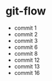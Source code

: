# git-flow
- commit 1
- commit 2
- commit 3
- commit 6
- commit 8
- commit 12
- commit 13
- commit 16